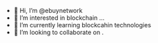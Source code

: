 - 👋 Hi, I’m @ebuynetwork
- 👀 I’m interested in blockchain ...
- 🌱 I’m currently learning blockcahin technologies
- 💞️ I’m looking to collaborate on .
<!---
ebuynetwork/ebuynetwork is a ✨ special ✨ repository because its `README.md` (this file) appears on your GitHub profile.
You can click the Preview link to take a look at your changes.
--->
